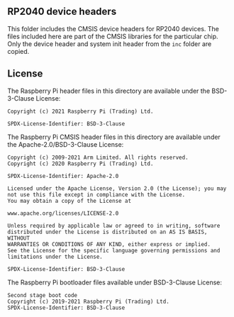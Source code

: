 ## RP2040 device headers

This folder includes the CMSIS device headers for RP2040 devices.
The files included here are part of the CMSIS libraries for the particular chip.
Only the device header and system init header from the `inc` folder are copied.

## License

The Raspberry Pi header files in this directory are available under the BSD-3-Clause License:
```
Copyright (c) 2021 Raspberry Pi (Trading) Ltd.

SPDX-License-Identifier: BSD-3-Clause
```

The Raspberry Pi CMSIS header files in this directory are available under 
the Apache-2.0/BSD-3-Clause License:
```
Copyright (c) 2009-2021 Arm Limited. All rights reserved.
Copyright (c) 2020 Raspberry Pi (Trading) Ltd.

SPDX-License-Identifier: Apache-2.0

Licensed under the Apache License, Version 2.0 (the License); you may
not use this file except in compliance with the License.
You may obtain a copy of the License at

www.apache.org/licenses/LICENSE-2.0

Unless required by applicable law or agreed to in writing, software
distributed under the License is distributed on an AS IS BASIS, WITHOUT
WARRANTIES OR CONDITIONS OF ANY KIND, either express or implied.
See the License for the specific language governing permissions and
limitations under the License.

SPDX-License-Identifier: BSD-3-Clause

```

The Raspberry Pi bootloader files available under BSD-3-Clause License:
```
Second stage boot code
Copyright (c) 2019-2021 Raspberry Pi (Trading) Ltd.
SPDX-License-Identifier: BSD-3-Clause
```